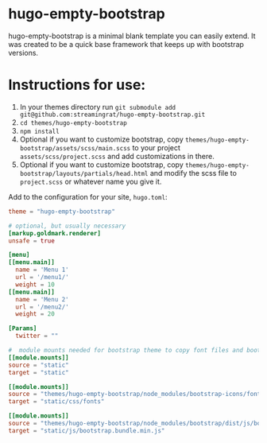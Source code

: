 # hugo-empty-bootstrap

hugo-empty-bootstrap is a minimal blank template you can easily extend.  It was created to be a quick base framework that keeps up with
bootstrap versions.

# Instructions for use:

1. In your themes directory run `git submodule add git@github.com:streamingrat/hugo-empty-bootstrap.git`
2. `cd themes/hugo-empty-bootstrap`
3. `npm install`
4. Optional if you want to customize bootstrap, copy `themes/hugo-empty-bootstrap/assets/scss/main.scss` to your project `assets/scss/project.scss` and add customizations in there.
5. Optional if you want to customize bootstrap, copy `themes/hugo-empty-bootstrap/layouts/partials/head.html` and modify the scss file to `project.scss` or whatever name you give it.


Add to the configuration for your site, `hugo.toml`:

```toml
theme = "hugo-empty-bootstrap"

# optional, but usually necessary
[markup.goldmark.renderer]
unsafe = true

[menu]
[[menu.main]]
  name = 'Menu 1'
  url = '/menu1/'
  weight = 10
[[menu.main]]
  name = 'Menu 2'
  url = '/menu2/'
  weight = 20

[Params]
  twitter = ""

#  module mounts needed for bootstrap theme to copy font files and bootstrap.bundle.min.js, which includes popper
[[module.mounts]]
source = "static"
target = "static"

[[module.mounts]]
source = "themes/hugo-empty-bootstrap/node_modules/bootstrap-icons/font/fonts"
target = "static/css/fonts"

[[module.mounts]]
source = "themes/hugo-empty-bootstrap/node_modules/bootstrap/dist/js/bootstrap.bundle.min.js"
target = "static/js/bootstrap.bundle.min.js"

```
